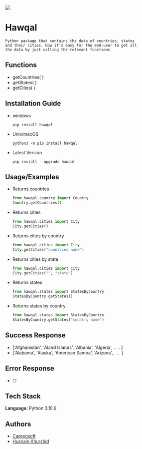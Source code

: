 ![](http://ForTheBadge.com/images/badges/made-with-python.svg)

# Hawqal

```
Python package that contains the data of countries, states
and their cities. Now it's easy for the end-user to get all
the data by just calling the relevant functions
```

## Functions

- getCountries( )
- getStates( )
- getCities( )

## Installation Guide

- windows

  ```
  pip install hawqal

  ```

- Unix/macOS

  ```
  python3 -m pip install hawqal
  ```

- Latest Version

  ```
  pip install --upgrade hawqal

  ```

## Usage/Examples

- Returns countries
  ```python
  from hawqal.country import Country
  Country.getCountries()
  ```
- Returns cities
  ```python
  from hawqal.cities import City
  City.getCities()
  ```
- Returns cities by country
  ```python
  from hawqal.cities import City
  City.getCities("countries name")
  ```
- Returns cities by state
  ```python
  from hawqal.cities import City
  City.getCities("", "state")
  ```
- Returns states
  ```python
  from hawqal.states import StatesByCountry
  StatesByCountry.getStates()
  ```
- Returns states by country
  ```python
  from hawqal.states import StatesByCountry
  StatesByCountry.getStates("country name")
  ```

## Success Response

- ['Afghanistan', 'Aland Islands', 'Albania', 'Algeria', . . . ]
- ['Alabama', 'Alaska', 'American Samoa', 'Arizona', . . . ]

## Error Response

- [ ]

## Tech Stack

**Language:** Python 3.10.9

## Authors

- [Capregsoft](https://www.github.com/capregsoft)
- [Husnain Khurshid](https://www.github.com/husnain9)
